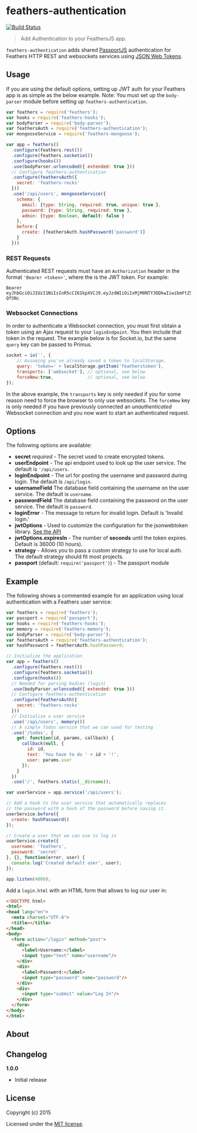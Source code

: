 # feathers-authentication

[![Build Status](https://travis-ci.org/feathersjs/feathers-authentication.png?branch=master)](https://travis-ci.org/feathersjs/feathers-authentication)

> Add Authentication to your FeathersJS app.

`feathers-authentication` adds shared [PassportJS](http://passportjs.org/) authentication for Feathers HTTP REST and websockets services using [JSON Web Tokens](http://jwt.io/).

## Usage
If you are using the default options, setting up JWT auth for your Feathers app is as simple as the below example.  Note: You must set up the `body-parser` module before setting up `feathers-authentication`.

```js
var feathers = require('feathers');
var hooks = require('feathers-hooks');
var bodyParser = require('body-parser');
var feathersAuth = require('feathers-authentication');
var mongooseService = require('feathers-mongoose');

var app = feathers()
  .configure(feathers.rest())
  .configure(feathers.socketio())
  .configure(hooks())
  .use(bodyParser.urlencoded({ extended: true }))
  // Configure feathers-authentication
  .configure(feathersAuth({
    secret: 'feathers-rocks'
  }))
  .use('/api/users', mongooseService({
    schema: {
      email: {type: String, required: true, unique: true },
      password: {type: String, required: true },
      admin: {type: Boolean, default: false }
    },
    before:{
      create: [feathersAuth.hashPassword('password')]
    }
  }))
```

### REST Requests
Authenticated REST requests must have an `Authorization` header in the format `'Bearer <token>'`, where the <token> is the JWT token. For example:
```
Bearer eyJhbGciOiJIUzI1NiIsInR5cCI6IkpXVCJ9.eyJzdWIiOiIxMjM0NTY3ODkwIiwibmFtZSI6IklseWEgRmFkZWV2IiwiYWRtaW4iOnRydWV9.YiG9JdVVm6Pvpqj8jDT5bMxsm0gwoQTOaZOLI-QfSNc
```

### Websocket Connections
In order to authenticate a Websocket connection, you must first obtain a token using an Ajax request to your `loginEndpoint`.  You then include that token in the request.  The example below is for Socket.io, but the same `query` key can be passed to Primus.

```js
socket = io('', {
    // Assuming you've already saved a token to localStorage.
    query: 'token=' + localStorage.getItem('featherstoken'),
    transports: ['websocket'], // optional, see below
    forceNew:true,             // optional, see below
});
```

In the above example, the `transports` key is only needed if you for some reason need to force the browser to only use websockets.  The `forceNew` key is only needed if you have previously connected an *unauthenticated* Websocket connection and you now want to start an authenticated request.

## Options

The following options are available:

- __secret__ *required* - The secret used to create encrypted tokens.
- __userEndpoint__ - The api endpoint used to look up the user service. The default is `'/api/users`.
- __loginEndpoint__ - The url for posting the username and password during login. The default is `/api/login`.
- __usernameField__ The database field containing the username on the user service.  The default is `username`.
- __passwordField__ The database field containing the password on the user service.  The default is `password`.
- __loginError__ - The message to return for invalid login.  Default is 'Invalid login.'
- __jwtOptions__ - Used to customize the configuration for the jsonwebtoken library.  [See the API](https://github.com/auth0/node-jsonwebtoken)
- __jwtOptions.expiresIn__ - The number of **seconds** until the token expires.  Default is 36000 (10 hours).
- __strategy__ - Allows you to pass a custom strategy to use for local auth.  The default strategy should fit most projects.
- __passport__ (default: `require('passport')`) - The passport module

## Example

The following shows a commented example for an application using local authentication with a Feathers user service:

```js
var feathers = require('feathers');
var passport = require('passport');
var hooks = require('feathers-hooks');
var memory = require('feathers-memory');
var bodyParser = require('body-parser');
var feathersAuth = require('feathers-authentication');
var hashPassword = feathersAuth.hashPassword;

// Initialize the application
var app = feathers()
  .configure(feathers.rest())
  .configure(feathers.socketio())
  .configure(hooks())
  // Needed for parsing bodies (login)
  .use(bodyParser.urlencoded({ extended: true }))
  // Configure feathers-authentication
  .configure(feathersAuth({
    secret: 'feathers-rocks'
  }))
  // Initialize a user service
  .use('/api/users', memory())
  // A simple Todos service that we can used for testing
  .use('/todos', {
    get: function(id, params, callback) {
      callback(null, {
        id: id,
        text: 'You have to do ' + id + '!',
        user: params.user
      });
    }
  })
  .use('/', feathers.static(__dirname));

var userService = app.service('/api/users');

// Add a hook to the user service that automatically replaces 
// the password with a hash of the password before saving it.
userService.before({
  create: hashPassword()
});

// Create a user that we can use to log in
userService.create({
  username: 'feathers',
  password: 'secret'
}, {}, function(error, user) {
  console.log('Created default user', user);
});

app.listen(4000);
```

Add a `login.html` with an HTML form that allows to log our user in:

```html
<!DOCTYPE html>
<html>
<head lang="en">
  <meta charset="UTF-8">
  <title></title>
</head>
<body>
  <form action="/login" method="post">
    <div>
      <label>Username:</label>
      <input type="text" name="username"/>
    </div>
    <div>
      <label>Password:</label>
      <input type="password" name="password"/>
    </div>
    <div>
      <input type="submit" value="Log In"/>
    </div>
  </form>
</body>
</html>
```

## About


## Changelog

__1.0.0__

- Initial release

## License

Copyright (c) 2015

Licensed under the [MIT license](LICENSE).
